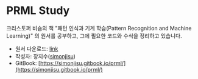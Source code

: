 PRML Study
===

크리스토퍼 비숍의 책 "패턴 인식과 기계 학습(Pattern Recognition and Machine Learning)" 의 원서를 공부하고, 그에 필요한 코드와 수식을 정리하고 있습니다.

* 원서 다운로드: [link](https://aka.ms/prml) 
* 작성자: 장지수([simonjisu](https://github.com/simonjisu))
* GitBook: [https://simonjisu.gitbook.io/prml/](https://simonjisu.gitbook.io/prml/)
